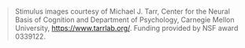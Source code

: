 >Stimulus images courtesy of Michael J. Tarr, Center for the Neural Basis of Cognition and Department of Psychology, Carnegie Mellon University, https://www.tarrlab.org/. Funding provided by NSF award 0339122.
